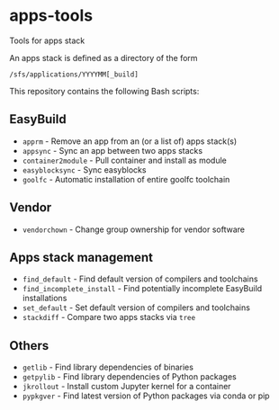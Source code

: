 # apps-tools
Tools for apps stack

An apps stack is defined as a directory of the form
```
/sfs/applications/YYYYMM[_build]
```

This repository contains the following Bash scripts:

## EasyBuild
- `apprm` - Remove an app from an (or a list of) apps stack(s)
- `appsync` - Sync an app between two apps stacks
- `container2module` - Pull container and install as module
- `easyblocksync` - Sync easyblocks
- `goolfc` - Automatic installation of entire goolfc toolchain

## Vendor
- `vendorchown` - Change group ownership for vendor software

## Apps stack management
- `find_default` - Find default version of compilers and toolchains
- `find_incomplete_install` - Find potentially incomplete EasyBuild installations
- `set_default` - Set default version of compilers and toolchains
- `stackdiff` - Compare two apps stacks via `tree`

## Others
- `getlib` - Find library dependencies of binaries
- `getpylib` - Find library dependencies of Python packages
- `jkrollout` - Install custom Jupyter kernel for a container
- `pypkgver` - Find latest version of Python packages via conda or pip
